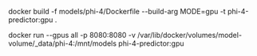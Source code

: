 docker build -f models/phi-4/Dockerfile --build-arg MODE=gpu -t phi-4-predictor:gpu .

docker run --gpus all -p 8080:8080 -v /var/lib/docker/volumes/model-volume/_data/phi-4:/mnt/models phi-4-predictor:gpu
